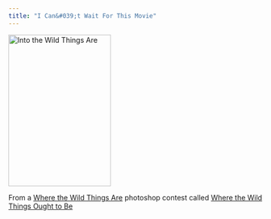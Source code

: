 ```yaml
---
title: "I Can&#039;t Wait For This Movie"
---
```

<p><a href="https://chrisenns.com/wp-content/uploads/2009/09/into1.jpg"><img src="https://chrisenns.com/wp-content/uploads/2009/09/into-203x300.jpg" alt="Into the Wild Things Are" title="Into the Wild Things Are" width="203" height="300" class="aligncenter size-medium wp-image-1820" /></a></p>
<p>From a <a href="https://www.apple.com/trailers/wb/wherethewildthingsare/">Where the Wild Things Are</a> photoshop contest called <a href="https://weloveyouso.com/2009/09/where-the-wild-things-ought-to-be-contest/">Where the Wild Things Ought to Be</a></p>
